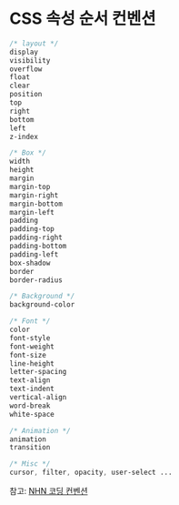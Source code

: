 # CSS 속성 순서 컨벤션
```css
/* layout */
display
visibility
overflow 
float 
clear
position 
top 
right
bottom
left
z-index

/* Box */
width
height
margin
margin-top
margin-right
margin-bottom
margin-left
padding
padding-top
padding-right
padding-bottom
padding-left
box-shadow
border
border-radius

/* Background */
background-color

/* Font */
color
font-style
font-weight
font-size
line-height
letter-spacing
text-align
text-indent
vertical-align
word-break
white-space

/* Animation */
animation
transition

/* Misc */
cursor, filter, opacity, user-select ...
```

참고: [NHN 코딩 컨벤션](https://nuli.navercorp.com/data/convention/NHN_Coding_Conventions_for_Markup_Languages.pdf)
